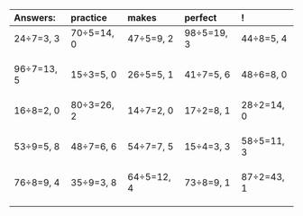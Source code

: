 | Answers: | practice | makes | perfect | ! |
| :--- | :--- | :--- | :--- | :--- |
| 24÷7=3, 3 | 70÷5=14, 0 | 47÷5=9, 2 | 98÷5=19, 3 | 44÷8=5, 4 | 
|   |   |   |   |   | 
|   |   |   |   |   | 
|   |   |   |   |   | 
| 96÷7=13, 5 | 15÷3=5, 0 | 26÷5=5, 1 | 41÷7=5, 6 | 48÷6=8, 0 | 
|   |   |   |   |   | 
|   |   |   |   |   | 
|   |   |   |   |   | 
| 16÷8=2, 0 | 80÷3=26, 2 | 14÷7=2, 0 | 17÷2=8, 1 | 28÷2=14, 0 | 
|   |   |   |   |   | 
|   |   |   |   |   | 
|   |   |   |   |   | 
| 53÷9=5, 8 | 48÷7=6, 6 | 54÷7=7, 5 | 15÷4=3, 3 | 58÷5=11, 3 | 
|   |   |   |   |   | 
|   |   |   |   |   | 
|   |   |   |   |   | 
| 76÷8=9, 4 | 35÷9=3, 8 | 64÷5=12, 4 | 73÷8=9, 1 | 87÷2=43, 1 | 
|   |   |   |   |   | 
|   |   |   |   |   | 
|   |   |   |   |   | 
